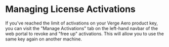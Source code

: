 # Managing License Activations

If you've reached the limit of activations on your Verge Aero product key, you can visit the "Manage Activations" tab on the left-hand navbar of the web portal to revoke and "free up" activations. This will allow you to use the same key again on another machine.&#x20;
